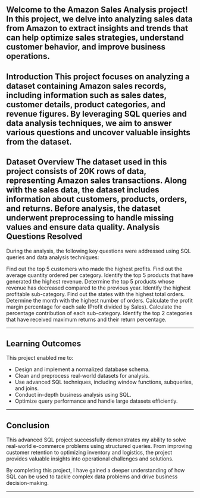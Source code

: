 Welcome to the Amazon Sales Analysis project! In this project, we delve into analyzing sales data from Amazon to extract insights and trends that can help optimize sales strategies, understand customer behavior, and improve business operations.
-----
Introduction
This project focuses on analyzing a dataset containing Amazon sales records, including information such as sales dates, customer details, product categories, and revenue figures. By leveraging SQL queries and data analysis techniques, we aim to answer various questions and uncover valuable insights from the dataset.
-----
Dataset Overview
The dataset used in this project consists of 20K rows of data, representing Amazon sales transactions. Along with the sales data, the dataset includes information about customers, products, orders, and returns. Before analysis, the dataset underwent preprocessing to handle missing values and ensure data quality.
Analysis Questions Resolved
-------------------------------------
During the analysis, the following key questions were addressed using SQL queries and data analysis techniques:

Find out the top 5 customers who made the highest profits.
Find out the average quantity ordered per category.
Identify the top 5 products that have generated the highest revenue.
Determine the top 5 products whose revenue has decreased compared to the previous year. 
Identify the highest profitable sub-category.
Find out the states with the highest total orders.
Determine the month with the highest number of orders.
Calculate the profit margin percentage for each sale (Profit divided by Sales).
Calculate the percentage contribution of each sub-category.
Identify the top 2 categories that have received maximum returns and their return percentage.

---
## **Learning Outcomes**

This project enabled me to:
- Design and implement a normalized database schema.
- Clean and preprocess real-world datasets for analysis.
- Use advanced SQL techniques, including window functions, subqueries, and joins.
- Conduct in-depth business analysis using SQL.
- Optimize query performance and handle large datasets efficiently.

---

## **Conclusion**

This advanced SQL project successfully demonstrates my ability to solve real-world e-commerce problems using structured queries. From improving customer retention to optimizing inventory and logistics, the project provides valuable insights into operational challenges and solutions.

By completing this project, I have gained a deeper understanding of how SQL can be used to tackle complex data problems and drive business decision-making.

---
